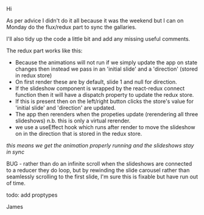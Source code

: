 Hi

As per advice I didn't do it all because it was the weekend but I can on Monday do the flux/redux part to sync the gallaries.

I'll also tidy up the code a little bit and add any missing useful comments.

The redux part works like this:

  - Because the animations will not run if we simply update the app on state changes then instead we pass in an 'initial slide' and a 'direction' (stored in redux store)
  - On first render these are by default, slide 1 and null for direction.
  - If the slideshow component is wrapped by the react-redux connect function then it will have 
  a dispatch property to update the redux store. 
  - If this is present then on the left/right button clicks the store's value for 'initial slide' and 'direction' are updated.
  - The app then rerenders when the propeties update (rerendering all three slideshows) n.b. this is only a virtual rerender.
  - we use a useEffect hook which runs after render to move the slideshow on in the direction that is stored in the redux store.
  
 *this means we get the animation properly running and the slideshows stay in sync*

 BUG - rather than do an infinite scroll when the slideshows are connected to a reducer they do loop, but by rewinding the slide
 carousel rather than seamlessly scrolling to the first slide, I'm sure this is fixable but have run out of time.

todo: add proptypes

James


